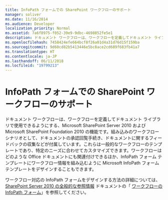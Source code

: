 ```yaml
---
title: InfoPath フォームでの SharePoint ワークフローのサポート
manager: soliver
ms.date: 11/16/2014
ms.audience: Developer
localization_priority: Normal
ms.assetid: 7a6f8975-f052-39e9-9dbc-4698852fe5e1
description: ドキュメント ワークフローは、ワークフローを定義してドキュメント ライブラリで使用できるようにする、Microsoft SharePoint Server 2010 および Microsoft SharePoint Foundation 2010 の機能です。組み込みのワークフロー シナリオとして、ドキュメントの承認回覧手続き、ドキュメントに関するフィードバックの収集などが付属しています。これらは一般的なワークフローのテンプレートであり、特定のニーズに合わせてカスタマイズできます。ワークフローはどのような Office ドキュメントにも関連付けできるほか、InfoPath フォーム テンプレートにワークフロー情報を組み込むように Microsoft InfoPath フォーム テンプレートをデザインすることもできます。
ms.openlocfilehash: 7458424efe664bcf8f26a01d4a31d76d15f159ba
ms.sourcegitcommit: 9d60cd82b5413446e5bc8ace2cd689f683fb41a7
ms.translationtype: HT
ms.contentlocale: ja-JP
ms.lasthandoff: 06/11/2018
ms.locfileid: "19799213"
---
```

# <a name="sharepoint-workflow-support-in-infopath-forms"></a>InfoPath フォームでの SharePoint ワークフローのサポート

ドキュメント ワークフローは、ワークフローを定義してドキュメント ライブラリで使用できるようにする、Microsoft SharePoint Server 2010 および Microsoft SharePoint Foundation 2010 の機能です。組み込みのワークフロー シナリオとして、ドキュメントの承認回覧手続き、ドキュメントに関するフィードバックの収集などが付属しています。これらは一般的なワークフローのテンプレートであり、特定のニーズに合わせてカスタマイズできます。ワークフローはどのような Office ドキュメントにも関連付けできるほか、InfoPath フォーム テンプレートにワークフロー情報を組み込むように Microsoft InfoPath フォーム テンプレートをデザインすることもできます。 
  
ワークフロー対応の InfoPath フォームをデザインする方法の詳細については、[SharePoint Server 2010 の全般的な参照情報](http://msdn.microsoft.com/library/f2b0423e-22d7-485f-a723-19fa68759ef3%28Office.15%29.aspx) ドキュメントの「 [ワークフローの InfoPath フォーム](http://msdn.microsoft.com/library/b3bf6083-997f-48c3-9ea3-e351439699ba%28Office.15%29.aspx)」を参照してください。 
  

